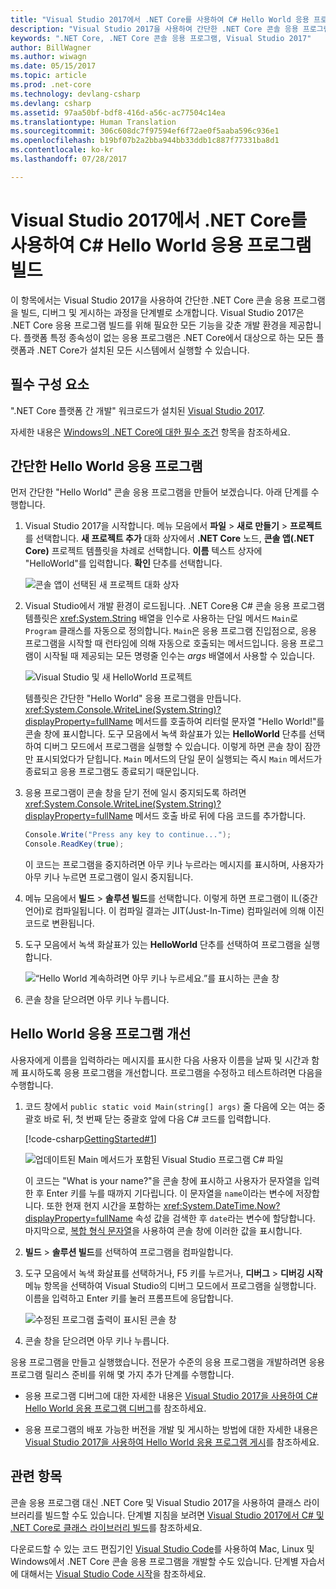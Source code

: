 ```yaml
---
title: "Visual Studio 2017에서 .NET Core를 사용하여 C# Hello World 응용 프로그램 빌드"
description: "Visual Studio 2017을 사용하여 간단한 .NET Core 콘솔 응용 프로그램을 빌드하는 방법을 알아봅니다."
keywords: ".NET Core, .NET Core 콘솔 응용 프로그램, Visual Studio 2017"
author: BillWagner
ms.author: wiwagn
ms.date: 05/15/2017
ms.topic: article
ms.prod: .net-core
ms.technology: devlang-csharp
ms.devlang: csharp
ms.assetid: 97aa50bf-bdf8-416d-a56c-ac77504c14ea
ms.translationtype: Human Translation
ms.sourcegitcommit: 306c608dc7f97594ef6f72ae0f5aaba596c936e1
ms.openlocfilehash: b19bf07b2a2bba944bb33ddb1c887f77331ba8d1
ms.contentlocale: ko-kr
ms.lasthandoff: 07/28/2017

---
```


# <a name="building-a-c-hello-world-application-with-net-core-in-visual-studio-2017"></a>Visual Studio 2017에서 .NET Core를 사용하여 C# Hello World 응용 프로그램 빌드

이 항목에서는 Visual Studio 2017을 사용하여 간단한 .NET Core 콘솔 응용 프로그램을 빌드, 디버그 및 게시하는 과정을 단계별로 소개합니다. Visual Studio 2017은 .NET Core 응용 프로그램 빌드를 위해 필요한 모든 기능을 갖춘 개발 환경을 제공합니다. 플랫폼 특정 종속성이 없는 응용 프로그램은 .NET Core에서 대상으로 하는 모든 플랫폼과 .NET Core가 설치된 모든 시스템에서 실행할 수 있습니다.

## <a name="prerequisites"></a>필수 구성 요소

".NET Core 플랫폼 간 개발" 워크로드가 설치된 [Visual Studio 2017](https://www.visualstudio.com/downloads/). 

자세한 내용은 [Windows의 .NET Core에 대한 필수 조건](../../core/windows-prerequisites.md) 항목을 참조하세요.

## <a name="a-simple-hello-world-application"></a>간단한 Hello World 응용 프로그램

먼저 간단한 "Hello World" 콘솔 응용 프로그램을 만들어 보겠습니다. 아래 단계를 수행합니다.

1. Visual Studio 2017을 시작합니다. 메뉴 모음에서 **파일** > **새로 만들기** > **프로젝트**를 선택합니다. **새 프로젝트 추가** 대화 상자에서 **.NET Core** 노드, **콘솔 앱(.NET Core)** 프로젝트 템플릿을 차례로 선택합니다. **이름** 텍스트 상자에 "HelloWorld"를 입력합니다. **확인** 단추를 선택합니다.

   ![콘솔 앱이 선택된 새 프로젝트 대화 상자](./media/with-visual-studio/newproject.png)
   
1. Visual Studio에서 개발 환경이 로드됩니다. .NET Core용 C# 콘솔 응용 프로그램 템플릿은 <xref:System.String> 배열을 인수로 사용하는 단일 메서드 `Main`로 `Program` 클래스를 자동으로 정의합니다. `Main`은 응용 프로그램 진입점으로, 응용 프로그램을 시작할 때 런타임에 의해 자동으로 호출되는 메서드입니다. 응용 프로그램이 시작될 때 제공되는 모든 명령줄 인수는 *args* 배열에서 사용할 수 있습니다.

   ![Visual Studio 및 새 HelloWorld 프로젝트](./media/with-visual-studio/devenv.png)

   템플릿은 간단한 "Hello World" 응용 프로그램을 만듭니다. <xref:System.Console.WriteLine(System.String)?displayProperty=fullName> 메서드를 호출하여 리터럴 문자열 "Hello World!"를 콘솔 창에 표시합니다. 도구 모음에서 녹색 화살표가 있는 **HelloWorld** 단추를 선택하여 디버그 모드에서 프로그램을 실행할 수 있습니다. 이렇게 하면 콘솔 창이 잠깐만 표시되었다가 닫힙니다. `Main` 메서드의 단일 문이 실행되는 즉시 `Main` 메서드가 종료되고 응용 프로그램도 종료되기 때문입니다.

1. 응용 프로그램이 콘솔 창을 닫기 전에 일시 중지되도록 하려면 <xref:System.Console.WriteLine(System.String)?displayProperty=fullName> 메서드 호출 바로 뒤에 다음 코드를 추가합니다.

   ```csharp
   Console.Write("Press any key to continue...");
   Console.ReadKey(true);
   ```
   이 코드는 프로그램을 중지하려면 아무 키나 누르라는 메시지를 표시하며, 사용자가 아무 키나 누르면 프로그램이 일시 중지됩니다.

1. 메뉴 모음에서 **빌드** > **솔루션 빌드**를 선택합니다. 이렇게 하면 프로그램이 IL(중간 언어)로 컴파일됩니다. 이 컴파일 결과는 JIT(Just-In-Time) 컴파일러에 의해 이진 코드로 변환됩니다.

1. 도구 모음에서 녹색 화살표가 있는 **HelloWorld** 단추를 선택하여 프로그램을 실행합니다.

   ![“Hello World 계속하려면 아무 키나 누르세요.”를 표시하는 콘솔 창](./media/with-visual-studio/helloworld1.png)

1. 콘솔 창을 닫으려면 아무 키나 누릅니다.

## <a name="enhancing-the-hello-world-application"></a>Hello World 응용 프로그램 개선

사용자에게 이름을 입력하라는 메시지를 표시한 다음 사용자 이름을 날짜 및 시간과 함께 표시하도록 응용 프로그램을 개선합니다. 프로그램을 수정하고 테스트하려면 다음을 수행합니다.

1. 코드 창에서 `public static void Main(string[] args)` 줄 다음에 오는 여는 중괄호 바로 뒤, 첫 번째 닫는 중괄호 앞에 다음 C# 코드를 입력합니다.

   [!code-csharp[GettingStarted#1](../../../samples/snippets/csharp/getting_started/with_visual_studio/helloworld.cs#1)]

   ![업데이트된 Main 메서드가 포함된 Visual Studio 프로그램 C# 파일](./media/with-visual-studio/codewindow.png)

   이 코드는 "What is your name?"을 콘솔 창에 표시하고 사용자가 문자열을 입력한 후 Enter 키를 누를 때까지 기다립니다. 이 문자열을 `name`이라는 변수에 저장합니다. 또한 현재 현지 시간을 포함하는 <xref:System.DateTime.Now?displayProperty=fullName> 속성 값을 검색한 후 `date`라는 변수에 할당합니다. 마지막으로, [복합 형식 문자열](../../standard/base-types/composite-format.md)을 사용하여 콘솔 창에 이러한 값을 표시합니다.

1. **빌드** > **솔루션 빌드**를 선택하여 프로그램을 컴파일합니다.

1. 도구 모음에서 녹색 화살표를 선택하거나, F5 키를 누르거나, **디버그** > **디버깅 시작** 메뉴 항목을 선택하여 Visual Studio의 디버그 모드에서 프로그램을 실행합니다. 이름을 입력하고 Enter 키를 눌러 프롬프트에 응답합니다.

   ![수정된 프로그램 출력이 표시된 콘솔 창](./media/with-visual-studio/helloworld2.png)

1. 콘솔 창을 닫으려면 아무 키나 누릅니다.

응용 프로그램을 만들고 실행했습니다. 전문가 수준의 응용 프로그램을 개발하려면 응용 프로그램 릴리스 준비를 위해 몇 가지 추가 단계를 수행합니다.

- 응용 프로그램 디버그에 대한 자세한 내용은 [Visual Studio 2017을 사용하여 C# Hello World 응용 프로그램 디버그](debugging-with-visual-studio.md)를 참조하세요.

- 응용 프로그램의 배포 가능한 버전을 개발 및 게시하는 방법에 대한 자세한 내용은 [Visual Studio 2017을 사용하여 Hello World 응용 프로그램 게시](publishing-with-visual-studio.md)를 참조하세요.

## <a name="related-topics"></a>관련 항목

콘솔 응용 프로그램 대신 .NET Core 및 Visual Studio 2017을 사용하여 클래스 라이브러리를 빌드할 수도 있습니다. 단계별 지침을 보려면 [Visual Studio 2017에서 C# 및 .NET Core로 클래스 라이브러리 빌드](library-with-visual-studio.md)를 참조하세요.

다운로드할 수 있는 코드 편집기인 [Visual Studio Code](https://code.visualstudio.com/)를 사용하여 Mac, Linux 및 Windows에서 .NET Core 콘솔 응용 프로그램을 개발할 수도 있습니다. 단계별 자습서에 대해서는 [Visual Studio Code 시작](with-visual-studio-code.md)을 참조하세요.
